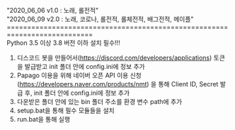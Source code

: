 "2020_06_06 v1.0 : 노래, 롤전적" <br>
"2020_06_09 v2.0 : 노래, 코로나, 롤전적, 롤체전적, 배그전적, 메이플" <br>
===========================================================================<br>
Python 3.5 이상 3.8 버전 이하 설치 필수!!!
1. 디스코드 봇을 만들어서(https://discord.com/developers/applications) 토큰을 발급받고 init 폴더 안에 config.ini에 정보 추가<br>
2. Papago 이용을 위해 네이버 오픈 API 이용 신청(https://developers.naver.com/products/nmt) 을 통해 Client ID, Secret 발급 후, init 폴더 안에 config.ini에 정보 추가<br>
3. 다운받은 폴더 안에 있는 bin 폴더 주소를 환경 변수 path에 추가<br>
4. setup.bat을 통해 필수 모듈들을 설치<br>
5. run.bat을 통해 실행
